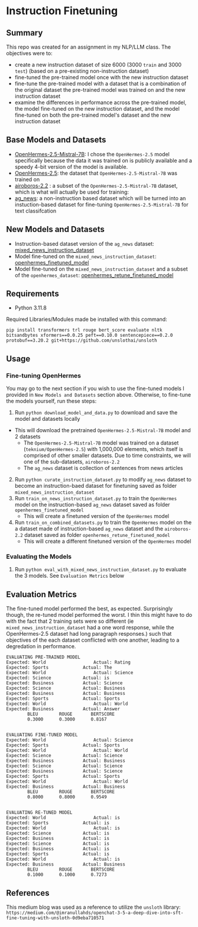 # Instruction Finetuning 
## Summary
This repo was created for an assignment in my NLP/LLM class. The objectives were to:
 - create a new instruction dataset of size 6000 (3000 `train` and 3000 `test`) (based on a pre-existing non-instruction dataset)
 - fine-tuned the pre-trained model once with the new instruction dataset
 - fine-tune the pre-trained model with a dataset that is a combination of the original dataset the pre-trained model was trained on and the new instruction dataset
 - examine the differences in performance across the pre-trained model, the model fine-tuned on the new instruction dataset, and the model fine-tuned on both the pre-trained model's dataset and the new instruction dataset

## Base Models and Datasets
 - [OpenHermes-2.5-Mistral-7B](https://huggingface.co/unsloth/OpenHermes-2.5-Mistral-7B-bnb-4bit): I chose the `OpenHermes-2.5` model specifically because the data it was trained on is publicly available and a speedy 4-bit version of the model is available.     
 - [OpenHermes-2.5](https://huggingface.co/datasets/teknium/OpenHermes-2.5): the dataset that `OpenHermes-2.5-Mistral-7B` was trained on
 - [airoboros-2.2](https://huggingface.co/datasets/jondurbin/airoboros-2.2) : a subset of the `OpenHermes-2.5-Mistral-7B` dataset, which is what will actually be used for training:
 - [ag_news](https://huggingface.co/datasets/ag_news): a non-instruction based dataset which will be turned into an instuction-based dataset for fine-tuning `OpenHermes-2.5-Mistral-7B` for text classifcation

## New Models and Datasets
 - Instruction-based dataset version of the `ag_news` dataset: [mixed_news_instruction_dataset](https://utsacloud-my.sharepoint.com/:f:/g/personal/hezron_perez_my_utsa_edu/ErkgebMbU9xBpjPhIdwkeRkBvRJcPabLh58lJcJ6I87HBg?e=QngS7m)
 - Model fine-tuned on the `mixed_news_instruction_dataset`: [openhermes_finetuned_model](https://utsacloud-my.sharepoint.com/:f:/g/personal/hezron_perez_my_utsa_edu/El7_4BlZFLJLmHGmyOQYPckBW3opf24mi3DGMxv5q2f4Dg?e=XkYmZp)
 - Model fine-tuned on the `mixed_news_instruction_dataset` and a subset of the `openhermes_dataset`: [openhermes_retune_finetuned_model](https://utsacloud-my.sharepoint.com/:f:/g/personal/hezron_perez_my_utsa_edu/EvN7Hmq0xsRHtK2PWLXcTfoBBGG9vWWcQwG8tiv6Y-C8jQ?e=W5Pphv)

## Requirements
 - Python 3.11.8

Required Libraries/Modules made be installed with this command:
```
pip install transformers trl rouge bert_score evaluate nltk bitsandbytes xformers==0.0.25 peft==0.10.0 sentencepiece==0.2.0 protobuf==3.20.2 git+https://github.com/unslothai/unsloth
```

## Usage

### Fine-tuning OpenHermes
You may go to the next section if you wish to use the fine-tuned models I provided in `New Models and Datasets` section above. Otherwise, to fine-tune the models yourself, run these steps: 

1. Run `python download_model_and_data.py` to download and save the model and datasets locally
 - This will download the pretrained `OpenHermes-2.5-Mistral-7B` model and 2 datasets
   - The `OpenHermes-2.5-Mistral-7B` model was trained on a dataset (`teknium/OpenHermes-2.5`) with 1,000,000 elements, which itself is comprised of other smaller datasets. Due to time constraints, we will one of the sub-datasets, `airoboros-2.2`
   - The `ag_news` dataset is collection of sentences from news articles
2. Run `python curate_instruction_dataset.py` to modify `ag_news` dataset to become an instruction-baed dataset for finetuning saved as folder `mixed_news_instruction_dataset`
4. Run `train_on_news_instruction_dataset.py` to train the `OpenHermes` model on the instruction-based `ag_news` dataset saved as folder `openhermes_finetuned_model`
   - This will create a finetuned version of the `OpenHermes` model
4. Run `train_on_combined_datasets.py` to train the `OpenHermes` model on the a dataset made of instruction-based `ag_news` dataset and the `airoboros-2.2` dataset saved as folder `openhermes_retune_finetuned_model`
   - This will create a different finetuned version of the `OpenHermes` model
 ### Evaluating the Models
1. Run `python eval_with_mixed_news_instruction_dataset.py` to evaluate the 3 models. See `Evaluation Metrics` below

## Evaluation Metrics
The fine-tuned model performed the best, as expected. Surprisingly though, the re-tuned model performed the worst. I thin this might have to do with the fact that 2 training sets were so different (ie `mixed_news_instruction_dataset` had a one word response, while the OpenHermes-2.5 dataset had long paragraph responses.) such that objectives of the each dataset conflicted with one another, leading to a degredation in performance.

```
EVALUATING PRE-TRAINED MODEL
Expected: World			         Actual: Rating
Expected: Sports			 Actual: The
Expected: World			         Actual: Science
Expected: Science			 Actual: is
Expected: Business			 Actual: Science
Expected: Science			 Actual: Business
Expected: Business			 Actual: Business
Expected: Sports			 Actual: Sports
Expected: World			         Actual: World
Expected: Business			 Actual: Answer
		BLEU		ROUGE		BERTSCORE
		0.3000		0.3000		0.8167


EVALUATING FINE-TUNED MODEL
Expected: World		        	 Actual: Science
Expected: Sports			 Actual: Sports
Expected: World	        		 Actual: World
Expected: Science			 Actual: Science
Expected: Business			 Actual: Business
Expected: Science			 Actual: Science
Expected: Business			 Actual: Science
Expected: Sports			 Actual: Sports
Expected: World			         Actual: World
Expected: Business			 Actual: Business
		BLEU		ROUGE		BERTSCORE
		0.8000		0.8000		0.9549


EVALUATING RE-TUNED MODEL
Expected: World	        		 Actual: is
Expected: Sports			 Actual: is
Expected: World			         Actual: is
Expected: Science			 Actual: is
Expected: Business			 Actual: is
Expected: Science			 Actual: is
Expected: Business			 Actual: is
Expected: Sports			 Actual: is
Expected: World			         Actual: is
Expected: Business			 Actual: Business
		BLEU		ROUGE		BERTSCORE
		0.1000		0.1000		0.7273

```

## References
This medium blog was used as a reference to utilize the `unsloth` library:
`https://medium.com/@imranullahds/openchat-3-5-a-deep-dive-into-sft-fine-tuning-with-unsloth-0d9eba710571`
